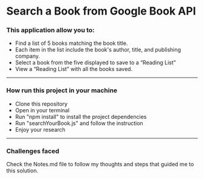 # Search a Book from Google Book API

### This application allow you to:

- Find a list of 5 books matching the book title.
- Each item in the list include the book's author, title, and publishing company.
- Select a book from the five displayed to save to a “Reading List”
- View a “Reading List” with all the books saved.

------  

### How run this project in your machine
- Clone this repository
- Open in your terminal
- Run "npm install" to install the project dependencies
- Run "searchYourBook.js" and follow the instruction
- Enjoy your research
---
### Challenges faced
Check the Notes.md file to follow my thoughts and steps that guided me to this solution.